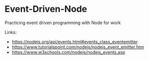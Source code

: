 # Event-Driven-Node
Practicing event driven programming with Node for work

Links: 
- https://nodejs.org/api/events.html#events_class_eventemitter
- https://www.tutorialspoint.com/nodejs/nodejs_event_emitter.htm
- https://www.w3schools.com/nodejs/nodejs_events.asp
